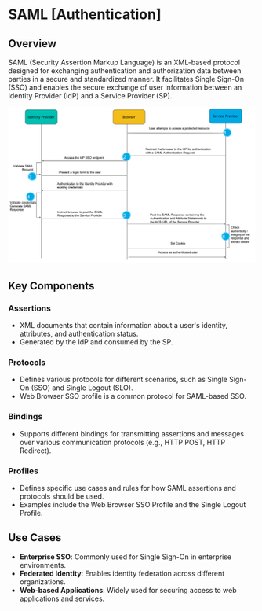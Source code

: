 # SAML [Authentication]

## Overview

SAML (Security Assertion Markup Language) is an XML-based protocol designed for exchanging authentication and authorization data between parties in a secure and standardized manner.
It facilitates Single Sign-On (SSO) and enables the secure exchange of user information between an Identity Provider (IdP) and a Service Provider (SP).

![](saml/image1.png)

## Key Components

### Assertions

- XML documents that contain information about a user's identity, attributes, and authentication status.
- Generated by the IdP and consumed by the SP.

### Protocols

- Defines various protocols for different scenarios, such as Single Sign-On (SSO) and Single Logout (SLO).
- Web Browser SSO profile is a common protocol for SAML-based SSO.

### Bindings

- Supports different bindings for transmitting assertions and messages over various communication protocols (e.g., HTTP POST, HTTP Redirect).

### Profiles

- Defines specific use cases and rules for how SAML assertions and protocols should be used.
- Examples include the Web Browser SSO Profile and the Single Logout Profile.

## Use Cases

- **Enterprise SSO**: Commonly used for Single Sign-On in enterprise environments.
- **Federated Identity**: Enables identity federation across different organizations.
- **Web-based Applications**: Widely used for securing access to web applications and services.
